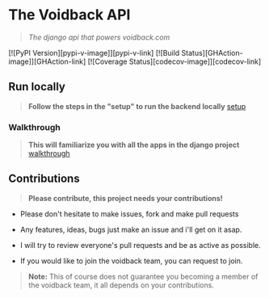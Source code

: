 # The Voidback API

> *The django api that powers voidback.com*

[![PyPI Version][pypi-v-image]][pypi-v-link]
[![Build Status][GHAction-image]][GHAction-link]
[![Coverage Status][codecov-image]][codecov-link]


## Run locally

> **Follow the steps in the **"setup"** to run the backend locally** <a href="docs/setup.md">setup</a>



### Walkthrough

> **This will familiarize you with all the apps in the django project** <a href="docs/wlakthrough.md">walkthrough</a>


## Contributions


> **Please contribute, this project needs your contributions!**

- Please don't hesitate to make issues, fork and make pull requests

- Any features, ideas, bugs just make an issue and i'll get on it asap.

- I will try to review everyone's pull requests and be as active as possible.


- If you would like to join the voidback team, you can request to join.
    
> **Note:** This of course does not guarantee you becoming a member of the voidback team, it all depends on your contributions.


